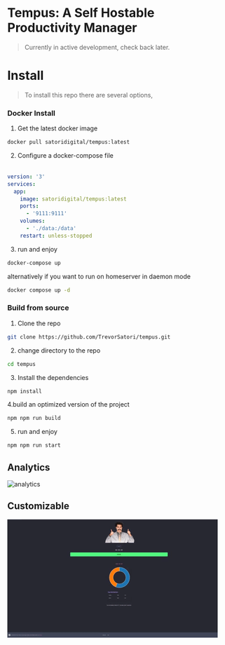 # Tempus: A Self Hostable Productivity Manager

> Currently in active development, check back later.


# Install

> To install this repo there are several options, 

### Docker Install


1. Get the latest docker image

```sh
docker pull satoridigital/tempus:latest
```

2. Configure a docker-compose file

```yaml

version: '3'
services:
  app:
    image: satoridigital/tempus:latest
    ports: 
      - '9111:9111'
    volumes:
      - './data:/data'
    restart: unless-stopped
```

3. run and enjoy

```sh
docker-compose up
```

alternatively if you want to run on homeserver in daemon mode

```sh
docker compose up -d
```

### Build from source


1. Clone the repo
```sh
git clone https://github.com/TrevorSatori/tempus.git
```

2. change directory to the repo
```sh
cd tempus
```

3. Install the dependencies
```sh
npm install
```

4.build an optimized version of the project
```sh
npm npm run build
```

5. run and enjoy 
```sh
npm npm run start
```


## Analytics

![analytics]('readmeAssests/analytics.png')


## Customizable

![](readmeAssests/custom.gif)
